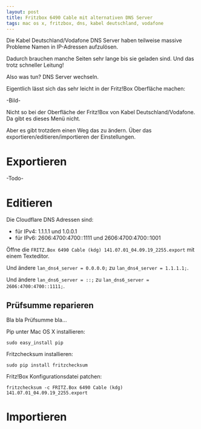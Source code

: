 ```yaml
---
layout: post
title: Fritzbox 6490 Cable mit alternativen DNS Server
tags: mac os x, fritzbox, dns, kabel deutschland, vodafone
---
```


Die Kabel Deutschland/Vodafone DNS Server haben teilweise massive Probleme Namen in IP-Adressen aufzulösen.

Dadurch brauchen manche Seiten sehr lange bis sie geladen sind. Und das trotz schneller Leitung!

Also was tun? DNS Server wechseln.

Eigentlich lässt sich das sehr leicht in der Fritz!Box Oberfläche machen:

-Bild-

Nicht so bei der Oberfläche der Fritz!Box von Kabel Deutschland/Vodafone. Da gibt es dieses Menü nicht. 

Aber es gibt trotzdem einen Weg das zu ändern. Über das exportieren/editieren/importieren der Einstellungen.

# Exportieren

-Todo-

# Editieren

Die Cloudflare DNS Adressen sind:

* für IPv4: 1.1.1.1 und 1.0.0.1
* für IPv6: 2606:4700:4700::1111 und 2606:4700:4700::1001

Öffne die `FRITZ.Box 6490 Cable (kdg) 141.07.01_04.09.19_2255.export` mit einem Texteditor.

Und ändere `lan_dns4_server = 0.0.0.0;` zu `lan_dns4_server = 1.1.1.1;`.

Und ändere `lan_dns6_server = ::;` zu `lan_dns6_server = 2606:4700:4700::1111;`.

## Prüfsumme reparieren

Bla bla Prüfsumme bla...

Pip unter Mac OS X installieren:

```
sudo easy_install pip
```

Fritzchecksum installieren:

```
sudo pip install fritzchecksum
```

Fritz!Box Konfigurationsdatei patchen:

```
fritzchecksum -c FRITZ.Box 6490 Cable (kdg) 141.07.01_04.09.19_2255.export
```

# Importieren
